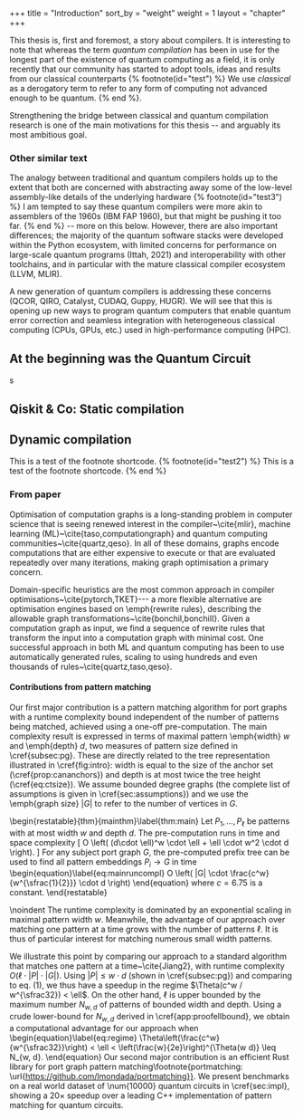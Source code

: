 +++
title = "Introduction"
sort_by = "weight"
weight = 1
layout = "chapter"
+++

This thesis is, first and foremost, a story about compilers.
It is interesting to note that whereas the term *quantum compilation* has been in use for the longest part
of the existence of quantum computing as a field,
it is only recently that our community has started to adopt tools, ideas and results from our classical counterparts
{% footnote(id="test") %}
We use *classical* as a derogatory term to refer to any form of computing not advanced enough to be quantum.
{% end %}.

Strengthening the bridge between classical and quantum compilation research is one of the main motivations for this thesis -- and arguably its most ambitious goal.

### Other similar text


The analogy between traditional and quantum compilers holds up to the extent that
both are concerned with abstracting away some of the low-level assembly-like details
of the underlying hardware
{% footnote(id="test3") %}
I am tempted to say these quantum compilers were more akin to assemblers of the 1960s (IBM FAP 1960),
but that might be pushing it too far.
{% end %}
 -- more on this below.
However, there are also important differences; the majority of the
quantum software stacks were developed within the Python ecosystem, with limited
concerns for performance on large-scale quantum programs (Ittah, 2021) and interoperability with other
toolchains, and in particular with the mature classical compiler ecosystem (LLVM, MLIR).

A new generation of quantum compilers is addressing these concerns (QCOR, QIRO, Catalyst, CUDAQ, Guppy, HUGR).
We will see that this is opening up new ways to program quantum computers
that enable quantum error correction and seamless integration
with heterogeneous classical computing (CPUs, GPUs, etc.) used in high-performance computing (HPC).

## At the beginning was the Quantum Circuit
s

## Qiskit & Co: Static compilation

## Dynamic compilation

This is a test of the footnote shortcode.
{% footnote(id="test2") %}
This is a test of the footnote shortcode.
{% end %}

### From paper
Optimisation of computation graphs is a long-standing problem in computer science
that is seeing renewed interest in the compiler~\cite{mlir},
machine learning (ML)~\cite{taso,computationgraph}
and quantum computing communities~\cite{quartz,qeso}.
In all of these domains, graphs encode computations that are either expensive to execute or that are
evaluated repeatedly over many iterations,
making graph optimisation a primary concern.

Domain-specific heuristics are the most common approach in compiler
optimisations~\cite{pytorch,TKET}---
a more flexible alternative are optimisation engines based on \emph{rewrite rules},
describing the allowable graph transformations~\cite{bonchiI,bonchiII}.
Given a computation graph as input,
we find a sequence of rewrite rules that transform the input
into a computation graph with minimal cost.
One successful approach in both ML and quantum computing has been to use automatically generated rules, scaling to using hundreds and even thousands of rules~\cite{quartz,taso,qeso}.

#### Contributions from pattern matching

Our first major contribution is a pattern matching algorithm for port graphs
with a runtime complexity bound independent of the number of patterns being matched, achieved
using a one-off pre-computation.
The main complexity result is expressed in terms of maximal pattern
\emph{width} $w$ and \emph{depth} $d$, two measures of pattern
size defined in \cref{subsec:pg}.
These are directly related to the tree representation illustrated in \cref{fig:intro}:
width is equal to the size of the anchor set (\cref{prop:cananchors})
and depth is at most twice the tree height (\cref{eq:ctsize}).
We assume bounded degree graphs (the complete list of assumptions is given in \cref{sec:assumptions})
and we use
the \emph{graph size} $|G|$ to refer to the number of vertices in $G$.

\begin{restatable}{thm}{mainthm}\label{thm:main}
    Let $P_1, \dots, P_\ell$ be patterns with at most width $w$
    and depth $d$.
    The pre-computation runs in time and space complexity
    \[
    O \left( (d\cdot \ell)^w \cdot \ell + \ell \cdot w^2 \cdot d \right).
    \]
    For any subject port graph $G$, the pre-computed prefix tree can be used
    to find all
    pattern embeddings $P_i \to G$ in time
    \begin{equation}\label{eq:mainruncompl}
    O \left( |G| \cdot \frac{c^w}{w^{\sfrac{1}{2}}} \cdot d \right)
    \end{equation}
    where $c = 6.75$ is a constant.
\end{restatable}

\noindent
The runtime complexity is dominated by an exponential scaling in maximal pattern width $w$.
Meanwhile, the advantage of our approach over matching one pattern at a time grows with the number of patterns $\ell$.
It is thus of particular interest for matching numerous small width patterns.

We illustrate this point by comparing our approach
to a standard algorithm that matches one pattern
at a time~\cite{Jiang2}, with
runtime complexity $O(\ell \cdot |P| \cdot |G|)$.
Using $|P| \leq w\cdot d$ (shown in \cref{subsec:pg}) and
comparing to eq. (1), we thus
have a speedup in the regime $\Theta(c^w / w^{\sfrac32}) < \ell$.
On the other hand, $\ell$ is upper bounded
by the maximum number $N_{w, d}$ of patterns of bounded width and depth.
Using a crude lower-bound for $N_{w,d}$ derived in \cref{app:proofellbound},
we obtain a computational advantage for our approach when
\begin{equation}\label{eq:regime}
    \Theta\left(\frac{c^w}{w^{\sfrac32}}\right) < \ell < \left(\frac{w}{2e}\right)^{\Theta(w d)} \leq N_{w, d}.
\end{equation}
Our second major contribution is an efficient Rust library for port graph pattern matching\footnote{portmatching: \url{https://github.com/lmondada/portmatching}}.
We present benchmarks on a real world dataset of \num{10000} quantum circuits in \cref{sec:impl}, showing
a 20$\times$ speedup over a leading C++ implementation of pattern matching for quantum circuits.
